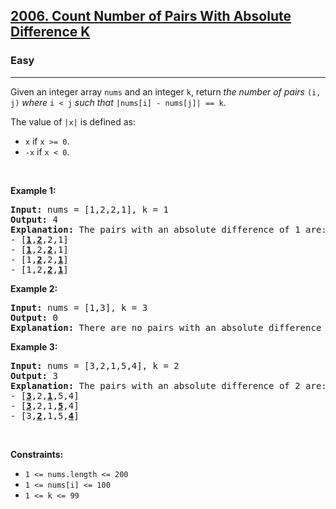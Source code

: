 <h2><a href="https://leetcode.com/problems/count-number-of-pairs-with-absolute-difference-k/?envType=problem-list-v2&envId=array">2006. Count Number of Pairs With Absolute Difference K</a></h2><h3>Easy</h3><hr><p>Given an integer array <code>nums</code> and an integer <code>k</code>, return <em>the number of pairs</em> <code>(i, j)</code> <em>where</em> <code>i &lt; j</code> <em>such that</em> <code>|nums[i] - nums[j]| == k</code>.</p>

<p>The value of <code>|x|</code> is defined as:</p>

<ul>
	<li><code>x</code> if <code>x &gt;= 0</code>.</li>
	<li><code>-x</code> if <code>x &lt; 0</code>.</li>
</ul>

<p>&nbsp;</p>
<p><strong class="example">Example 1:</strong></p>

<pre>
<strong>Input:</strong> nums = [1,2,2,1], k = 1
<strong>Output:</strong> 4
<strong>Explanation:</strong> The pairs with an absolute difference of 1 are:
- [<strong><u>1</u></strong>,<strong><u>2</u></strong>,2,1]
- [<strong><u>1</u></strong>,2,<strong><u>2</u></strong>,1]
- [1,<strong><u>2</u></strong>,2,<strong><u>1</u></strong>]
- [1,2,<strong><u>2</u></strong>,<strong><u>1</u></strong>]
</pre>

<p><strong class="example">Example 2:</strong></p>

<pre>
<strong>Input:</strong> nums = [1,3], k = 3
<strong>Output:</strong> 0
<strong>Explanation:</strong> There are no pairs with an absolute difference of 3.
</pre>

<p><strong class="example">Example 3:</strong></p>

<pre>
<strong>Input:</strong> nums = [3,2,1,5,4], k = 2
<strong>Output:</strong> 3
<b>Explanation:</b> The pairs with an absolute difference of 2 are:
- [<strong><u>3</u></strong>,2,<strong><u>1</u></strong>,5,4]
- [<strong><u>3</u></strong>,2,1,<strong><u>5</u></strong>,4]
- [3,<strong><u>2</u></strong>,1,5,<strong><u>4</u></strong>]
</pre>

<p>&nbsp;</p>
<p><strong>Constraints:</strong></p>

<ul>
	<li><code>1 &lt;= nums.length &lt;= 200</code></li>
	<li><code>1 &lt;= nums[i] &lt;= 100</code></li>
	<li><code>1 &lt;= k &lt;= 99</code></li>
</ul>
